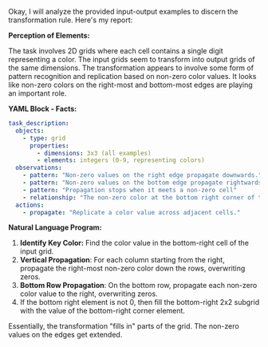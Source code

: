 Okay, I will analyze the provided input-output examples to discern the transformation rule. Here's my report:

**Perception of Elements:**

The task involves 2D grids where each cell contains a single digit representing a color. The input grids seem to transform into output grids of the same dimensions. The transformation appears to involve some form of pattern recognition and replication based on non-zero color values. It looks like non-zero colors on the right-most and bottom-most edges are playing an important role.

**YAML Block - Facts:**


```yaml
task_description:
  objects:
    - type: grid
      properties:
        - dimensions: 3x3 (all examples)
        - elements: integers (0-9, representing colors)
  observations:
    - pattern: "Non-zero values on the right edge propagate downwards."
    - pattern: "Non-zero values on the bottom edge propagate rightwards."
    - pattern: "Propagation stops when it meets a non-zero cell"
    - relationship: "The non-zero color at the bottom right corner of the input appears to become a critical value"
  actions:
    - propagate: "Replicate a color value across adjacent cells."
```


**Natural Language Program:**

1.  **Identify Key Color:** Find the color value in the bottom-right cell of the input grid.
2.  **Vertical Propagation**: For each column starting from the right, propagate the right-most non-zero color down the rows, overwriting zeros.
3. **Bottom Row Propagation**: On the bottom row, propagate each non-zero color value to the right, overwriting zeros.
4.  If the bottom right element is not 0, then fill the bottom-right 2x2 subgrid with the value of the bottom-right corner element.

Essentially, the transformation "fills in" parts of the grid. The non-zero values on the edges get extended.

